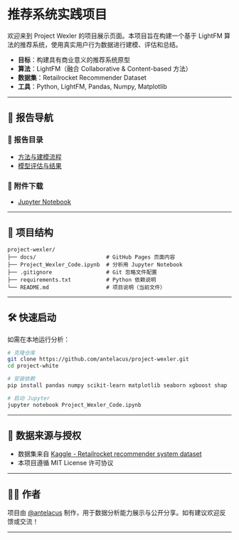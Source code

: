 # 推荐系统实践项目

欢迎来到 Project Wexler 的项目展示页面。本项目旨在构建一个基于 LightFM 算法的推荐系统，使用真实用户行为数据进行建模、评估和总结。

- **目标**：构建具有商业意义的推荐系统原型
- **算法**：LightFM（融合 Collaborative & Content-based 方法）
- **数据集**：Retailrocket Recommender Dataset
- **工具**：Python, LightFM, Pandas, Numpy, Matplotlib

---

## 📂 报告导航

### 📑 报告目录
- [方法与建模流程](methodology.md)
- [模型评估与结果](evaluation.md)

### 📁 附件下载
- [Jupyter Notebook](https://nbviewer.org/github/antelacus/project-wexler/blob/main/Project_Wexler_Code.ipynb)

---

## 📁 项目结构

```
project-wexler/
├── docs/                      # GitHub Pages 页面内容
├── Project_Wexler_Code.ipynb  # 分析用 Jupyter Notebook
├── .gitignore                 # Git 忽略文件配置
├── requirements.txt           # Python 依赖说明
└── README.md                  # 项目说明（当前文件）
```

---

## 🛠 快速启动

如需在本地运行分析：

```bash
# 克隆仓库
git clone https://github.com/antelacus/project-wexler.git
cd project-white

# 安装依赖
pip install pandas numpy scikit-learn matplotlib seaborn xgboost shap

# 启动 Jupyter
jupyter notebook Project_Wexler_Code.ipynb
```

---

## 📜 数据来源与授权

- 数据集来自 [Kaggle - Retailrocket recommender system dataset](https://www.kaggle.com/datasets/retailrocket/ecommerce-dataset)
- 本项目遵循 MIT License 许可协议

---

## 🙋‍♂️ 作者

项目由 [@antelacus](https://github.com/antelacus) 制作，用于数据分析能力展示与公开分享。如有建议欢迎反馈或交流！

---
